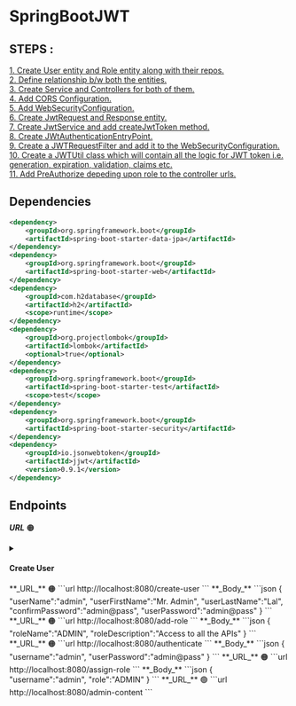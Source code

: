 # SpringBootJWT

## STEPS :  

[1. Create User entity and Role entity along with their repos.](https://github.com/bertoxious/SpringBootJWT/tree/master/src/main/java/com/example/JwtAuthentication/entities)  
[2. Define relationship b/w both the entities.](https://github.com/bertoxious/SpringBootJWT/blob/master/src/main/java/com/example/JwtAuthentication/entities/User.java)  
[3. Create Service and Controllers for both of them.](https://github.com/bertoxious/SpringBootJWT/tree/master/src/main/java/com/example/JwtAuthentication/services)  
[4. Add CORS Configuration.](https://github.com/bertoxious/SpringBootJWT/blob/master/src/main/java/com/example/JwtAuthentication/config/CorsConfiguration.java)  
[5. Add WebSecurityConfiguration.](https://github.com/bertoxious/SpringBootJWT/blob/master/src/main/java/com/example/JwtAuthentication/config/WebSecurityConfiguration.java)  
[6. Create JwtRequest and Response entity.](https://github.com/bertoxious/SpringBootJWT/tree/master/src/main/java/com/example/JwtAuthentication/entities)  
[7. Create JwtService and add createJwtToken method.](https://github.com/bertoxious/SpringBootJWT/blob/master/src/main/java/com/example/JwtAuthentication/services/JwtService.java)  
[8. Create JWtAuthenticationEntryPoint.](https://github.com/bertoxious/SpringBootJWT/blob/master/src/main/java/com/example/JwtAuthentication/config/JwtAuthenticationEntryPoint.java)  
[9. Create a JWTRequestFilter and add it to the WebSecurityConfiguration.](https://github.com/bertoxious/SpringBootJWT/blob/master/src/main/java/com/example/JwtAuthentication/config/JwtRequestFilter.java)  
[10. Create a JWTUtil class which will contain all the logic for JWT token i.e. generation, expiration, validation, claims etc.](https://github.com/bertoxious/SpringBootJWT/blob/master/src/main/java/com/example/JwtAuthentication/util/JwtUtil.java)  
[11. Add PreAuthorize depeding upon role to the controller urls.](https://github.com/bertoxious/SpringBootJWT/blob/master/src/main/java/com/example/JwtAuthentication/controller/UserController.java)  


## Dependencies

```xml
<dependency>
	<groupId>org.springframework.boot</groupId>
	<artifactId>spring-boot-starter-data-jpa</artifactId>
</dependency>
<dependency>
	<groupId>org.springframework.boot</groupId>
	<artifactId>spring-boot-starter-web</artifactId>
</dependency>
<dependency>
	<groupId>com.h2database</groupId>
	<artifactId>h2</artifactId>
	<scope>runtime</scope>
</dependency>
<dependency>
	<groupId>org.projectlombok</groupId>
	<artifactId>lombok</artifactId>
	<optional>true</optional>
</dependency>
<dependency>
	<groupId>org.springframework.boot</groupId>
	<artifactId>spring-boot-starter-test</artifactId>
	<scope>test</scope>
</dependency>
<dependency>
	<groupId>org.springframework.boot</groupId>
	<artifactId>spring-boot-starter-security</artifactId>
</dependency>
<dependency>
	<groupId>io.jsonwebtoken</groupId>
	<artifactId>jjwt</artifactId>
	<version>0.9.1</version>
</dependency>
```
## Endpoints
**_URL_** 🟠
<details><summary><h4>Create User</h4></summary>
<p>

```url
http://localhost:8080/create-user
```
**_Body_**
```json
{
    "userName":"admin",
    "userFirstName":"Mr. Admin",
    "userLastName":"Lal",
    "confirmPassword":"admin@pass",
    "userPassword":"admin@pass"
}
```
</p>
</details>
**_URL_** 🟠
```url
http://localhost:8080/create-user
```
**_Body_**
```json
{
    "userName":"admin",
    "userFirstName":"Mr. Admin",
    "userLastName":"Lal",
    "confirmPassword":"admin@pass",
    "userPassword":"admin@pass"
}
```
**_URL_** 🟠
```url
http://localhost:8080/add-role
```
**_Body_**
```json
{
    "roleName":"ADMIN",
    "roleDescription":"Access to all the APIs"
}
```
**_URL_** 🟠
```url
http://localhost:8080/authenticate
```
**_Body_**
```json
{
    "username":"admin",
    "userPassword":"admin@pass"
}
```
**_URL_** 🟠
```url
http://localhost:8080/assign-role
```
**_Body_**
```json
{
    "username":"admin",
    "role":"ADMIN"
}
```
**_URL_** 🟢
```url
http://localhost:8080/admin-content
```
